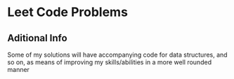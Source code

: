 # Leet Code Problems

## Aditional Info
Some of my solutions will have accompanying code for data structures, and so on, as means of improving my skills/abilities in a more well rounded manner

